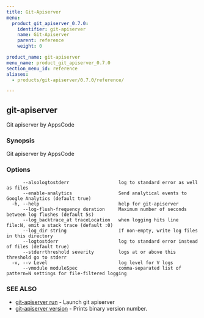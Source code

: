 ```yaml
---
title: Git-Apiserver
menu:
  product_git_apiserver_0.7.0:
    identifier: git-apiserver
    name: Git-Apiserver
    parent: reference
    weight: 0

product_name: git-apiserver
menu_name: product_git_apiserver_0.7.0
section_menu_id: reference
aliases:
  - products/git-apiserver/0.7.0/reference/

---
```

## git-apiserver

Git apiserver by AppsCode

### Synopsis

Git apiserver by AppsCode

### Options

```
      --alsologtostderr                  log to standard error as well as files
      --enable-analytics                 Send analytical events to Google Analytics (default true)
  -h, --help                             help for git-apiserver
      --log-flush-frequency duration     Maximum number of seconds between log flushes (default 5s)
      --log_backtrace_at traceLocation   when logging hits line file:N, emit a stack trace (default :0)
      --log_dir string                   If non-empty, write log files in this directory
      --logtostderr                      log to standard error instead of files (default true)
      --stderrthreshold severity         logs at or above this threshold go to stderr
  -v, --v Level                          log level for V logs
      --vmodule moduleSpec               comma-separated list of pattern=N settings for file-filtered logging
```

### SEE ALSO

* [git-apiserver run](/docs/reference/git-apiserver_run.md)	 - Launch git apiserver
* [git-apiserver version](/docs/reference/git-apiserver_version.md)	 - Prints binary version number.

